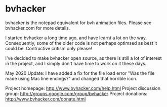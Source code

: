 bvhacker
========

bvhacker is the notepad equivalent for bvh animation files. Please see bvhacker.com for more details.

I started bvhacker a long time ago, and have learnt a lot on the way. Consequently, some of the older code is not perhaps optimsed as best it could be. Contructive critism only please!

I've decided to make bvhacker open source, as there is still a lot of interest in the project, and I simply don't have time to work on it these days.

May 2020 Update: I have added a fix for the file load error "Was the file made using Mac line endings?" and changed that horrible icon.

Project homepage: http://www.bvhacker.com/help.html
Project discussion group: http://groups.google.com/group/bvhacker
Project donations: http://www.bvhacker.com/donate.html
